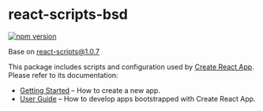 # react-scripts-bsd

[![npm version](https://badge.fury.io/js/react-scripts-bsd.svg)](https://badge.fury.io/js/react-scripts-bsd)

Base on react-scripts@1.0.7

This package includes scripts and configuration used by [Create React App](https://github.com/facebookincubator/create-react-app).<br>
Please refer to its documentation:

* [Getting Started](https://github.com/facebookincubator/create-react-app/blob/master/README.md#getting-started) – How to create a new app.
* [User Guide](https://github.com/facebookincubator/create-react-app/blob/master/packages/react-scripts/template/README.md) – How to develop apps bootstrapped with Create React App.
